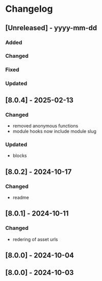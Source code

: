 # Changelog
## [Unreleased] - yyyy-mm-dd

### Added

### Changed

### Fixed

### Updated

## [8.0.4] - 2025-02-13


### Changed
- removed anonymous functions
- module hooks now include module slug

### Updated
- blocks

## [8.0.2] - 2024-10-17


### Changed
- readme

## [8.0.1] - 2024-10-11


### Changed
- redering of asset urls

## [8.0.0] - 2024-10-04


## [8.0.0] - 2024-10-03
